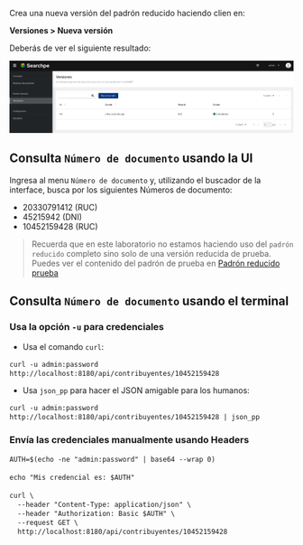 Crea una nueva versión del padrón reducido haciendo clien en:

**Versiones > Nueva versión**

Deberás de ver el siguiente resultado:

![Versions](./assets/versions.png)

## Consulta `Número de documento` usando la UI

Ingresa al menu `Número de documento` y, utilizando el buscador de la interface, busca por los siguientes Números de documento:

- 20330791412 (RUC)
- 45215942 (DNI)
- 10452159428 (RUC)

> Recuerda que en este laboratorio no estamos haciendo uso del `padrón reducido` completo sino solo de una versión reducida de prueba. Puedes ver el contenido del padrón de prueba en [Padrón reducido prueba](https://raw.githubusercontent.com/project-openubl/searchpe/master/src/test/resources/padron_reducido_ruc.zip)

## Consulta `Número de documento` usando el terminal

### Usa la opción `-u` para credenciales

- Usa el comando `curl`:

```
curl -u admin:password http://localhost:8180/api/contribuyentes/10452159428
```

- Usa `json_pp` para hacer el JSON amigable para los humanos:

```
curl -u admin:password http://localhost:8180/api/contribuyentes/10452159428 | json_pp
```

### Envía las credenciales manualmente usando Headers

```
AUTH=$(echo -ne "admin:password" | base64 --wrap 0)

echo "Mis credencial es: $AUTH"

curl \
  --header "Content-Type: application/json" \
  --header "Authorization: Basic $AUTH" \
  --request GET \
  http://localhost:8180/api/contribuyentes/10452159428
```

